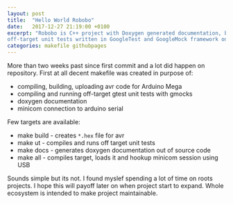 ```yaml
---
layout: post
title:  "Hello World Robobo"
date:   2017-12-27 21:19:00 +0100
excerpt: "Robobo is C++ project with Doxygen generated documentation, blog,
off-target unit tests written in GoogleTest and GoogleMock framework on Github."
categories: makefile githubpages
---
```


More than two weeks past since first commit and a lot did happen on repository.
First at all decent makefile was created in purpose of:
 - compiling, building, uploading avr code for Arduino Mega
 - compiling and running off-target gtest unit tests with gmocks
 - doxygen documentation
 - minicom connection to arduino serial

Few targets are available:
 - make build - creates `*.hex` file for avr 
 - make ut - compiles and runs off target unit tests
 - make docs - generates doxygen documentation out of source code
 - make all - compiles target, loads it and hookup minicom session using USB

Sounds simple but its not. I found myslef spending a lot of time on roots
projects. I hope this will payoff later on when project start to expand. Whole
ecosystem is intended to make project maintainable.



